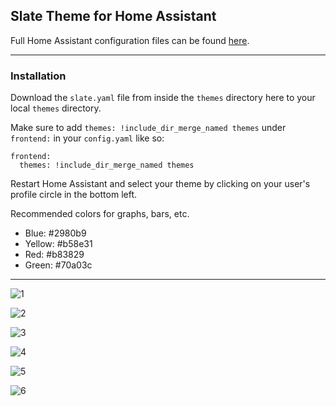 ## Slate Theme for Home Assistant
Full Home Assistant configuration files can be found [here](https://github.com/seangreen2/home_assistant).

---

### Installation

Download the `slate.yaml` file from inside the `themes` directory here to your local `themes` directory.

Make sure to add `themes: !include_dir_merge_named themes` under `frontend:` in your `config.yaml` like so:

```
frontend:
  themes: !include_dir_merge_named themes
```
  
Restart Home Assistant and select your theme by clicking on your user's profile circle in the bottom left.

Recommended colors for graphs, bars, etc.
  - Blue: #2980b9
  - Yellow: #b58e31
  - Red: #b83829
  - Green: #70a03c

---

![1](https://i.imgur.com/HmoTjg5.png)

![2](https://i.imgur.com/45RVpnr.png)

![3](https://i.imgur.com/3lttR9R.png)

![4](https://i.imgur.com/pJFWITl.png)

![5](https://i.imgur.com/leFmoYo.png)

![6](https://i.imgur.com/k4GEwLE.png)

